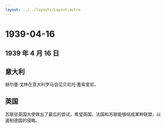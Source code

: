 ```yaml
---
layout: ../../layouts/Layout.astro
---
```


# 1939-04-16

## 1939 年 4 月 16 日

## 意大利

赫尔曼·戈林在意大利罗马会见贝尼托·墨索里尼。

## 英国

苏联驻英国大使做出了最后的尝试，希望英国、法国和苏联能够结成某种联盟，以遏制德国的侵略。